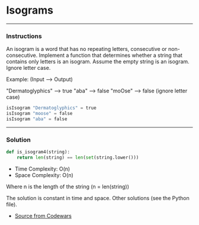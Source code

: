 # Isograms

---
### Instructions

An isogram is a word that has no repeating letters, consecutive or non-consecutive. Implement a function that determines whether a string that contains only letters is an isogram. Assume the empty string is an isogram. Ignore letter case.

Example: (Input --> Output)

"Dermatoglyphics" --> true "aba" --> false "moOse" --> false (ignore letter case)


```py
isIsogram "Dermatoglyphics" = true
isIsogram "moose" = false
isIsogram "aba" = false
```
---

### Solution

```py
def is_isogram4(string):
    return len(string) == len(set(string.lower()))
```

* Time Complexity: O(n)
* Space Complexity: O(n) 

Where n is the length of the string (n = len(string))

The solution is constant in time and space.
Other solutions (see the Python file).

* [Source from Codewars](https://www.codewars.com/kata/54ba84be607a92aa900000f1/train/python)
